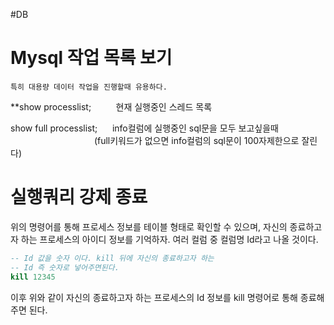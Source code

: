#DB 
# Mysql 작업 목록 보기
	특히 대용량 데이터 작업을 진행할때 유용하다.

**show processlist;          현재 실행중인 스레드 목록  
  
show full processlist;      info컬럼에 실행중인 sql문을 모두 보고싶을때  
                                  (full키워드가 없으면 info컬럼의 sql문이 100자제한으로 잘린다)


# 실행쿼리 강제 종료 

위의 명령어를 통해 프로세스 정보를 테이블 형태로 확인할 수 있으며, 자신의 종료하고자 하는 프로세스의 아이디 정보를 기억하자. 여러 컬럼 중 컬럼명 Id라고 나올 것이다.

```sql
-- Id 값을 숫자 이다. kill 뒤에 자신의 종료하고자 하는 
-- Id 즉 숫자로 넣어주면된다. 
kill 12345
```

이후 위와 같이 자신의 종료하고자 하는 프로세스의 Id 정보를 kill 명령어로 통해 종료해주면 된다.
